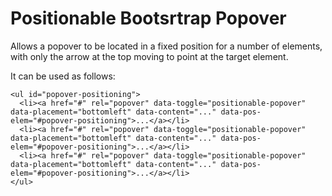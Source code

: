 Positionable Bootsrtrap Popover
===============================

Allows a popover to be located in a fixed position for a number of elements, with only the arrow at the top moving to point at the target element.

It can be used as follows:

```
<ul id="popover-positioning">
  <li><a href="#" rel="popover" data-toggle="positionable-popover" data-placement="bottomleft" data-content="..." data-pos-elem="#popover-positioning">...</a></li>
  <li><a href="#" rel="popover" data-toggle="positionable-popover" data-placement="bottomleft" data-content="..." data-pos-elem="#popover-positioning">...</a></li>
  <li><a href="#" rel="popover" data-toggle="positionable-popover" data-placement="bottomleft" data-content="..." data-pos-elem="#popover-positioning">...</a></li>
</ul>
```            